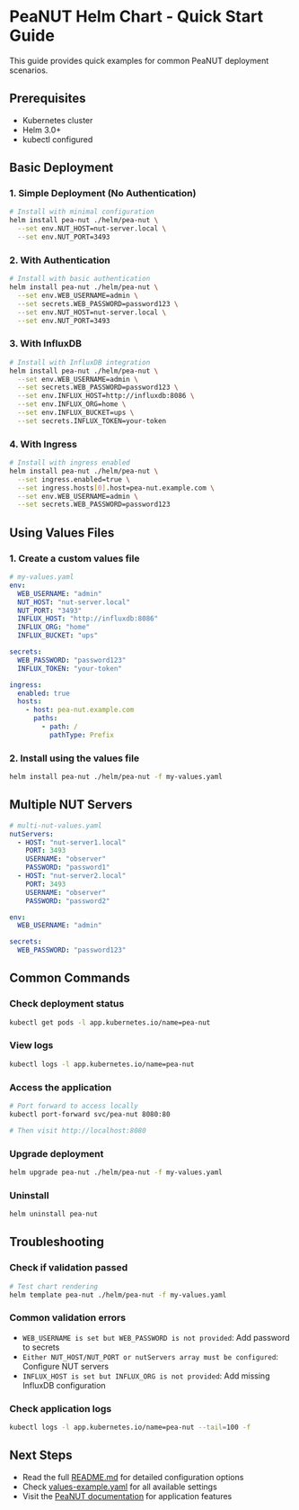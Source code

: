 # PeaNUT Helm Chart - Quick Start Guide

This guide provides quick examples for common PeaNUT deployment scenarios.

## Prerequisites

- Kubernetes cluster
- Helm 3.0+
- kubectl configured

## Basic Deployment

### 1. Simple Deployment (No Authentication)

```bash
# Install with minimal configuration
helm install pea-nut ./helm/pea-nut \
  --set env.NUT_HOST=nut-server.local \
  --set env.NUT_PORT=3493
```

### 2. With Authentication

```bash
# Install with basic authentication
helm install pea-nut ./helm/pea-nut \
  --set env.WEB_USERNAME=admin \
  --set secrets.WEB_PASSWORD=password123 \
  --set env.NUT_HOST=nut-server.local \
  --set env.NUT_PORT=3493
```

### 3. With InfluxDB

```bash
# Install with InfluxDB integration
helm install pea-nut ./helm/pea-nut \
  --set env.WEB_USERNAME=admin \
  --set secrets.WEB_PASSWORD=password123 \
  --set env.INFLUX_HOST=http://influxdb:8086 \
  --set env.INFLUX_ORG=home \
  --set env.INFLUX_BUCKET=ups \
  --set secrets.INFLUX_TOKEN=your-token
```

### 4. With Ingress

```bash
# Install with ingress enabled
helm install pea-nut ./helm/pea-nut \
  --set ingress.enabled=true \
  --set ingress.hosts[0].host=pea-nut.example.com \
  --set env.WEB_USERNAME=admin \
  --set secrets.WEB_PASSWORD=password123
```

## Using Values Files

### 1. Create a custom values file

```yaml
# my-values.yaml
env:
  WEB_USERNAME: "admin"
  NUT_HOST: "nut-server.local"
  NUT_PORT: "3493"
  INFLUX_HOST: "http://influxdb:8086"
  INFLUX_ORG: "home"
  INFLUX_BUCKET: "ups"

secrets:
  WEB_PASSWORD: "password123"
  INFLUX_TOKEN: "your-token"

ingress:
  enabled: true
  hosts:
    - host: pea-nut.example.com
      paths:
        - path: /
          pathType: Prefix
```

### 2. Install using the values file

```bash
helm install pea-nut ./helm/pea-nut -f my-values.yaml
```

## Multiple NUT Servers

```yaml
# multi-nut-values.yaml
nutServers:
  - HOST: "nut-server1.local"
    PORT: 3493
    USERNAME: "observer"
    PASSWORD: "password1"
  - HOST: "nut-server2.local"
    PORT: 3493
    USERNAME: "observer"
    PASSWORD: "password2"

env:
  WEB_USERNAME: "admin"

secrets:
  WEB_PASSWORD: "password123"
```

## Common Commands

### Check deployment status
```bash
kubectl get pods -l app.kubernetes.io/name=pea-nut
```

### View logs
```bash
kubectl logs -l app.kubernetes.io/name=pea-nut
```

### Access the application
```bash
# Port forward to access locally
kubectl port-forward svc/pea-nut 8080:80

# Then visit http://localhost:8080
```

### Upgrade deployment
```bash
helm upgrade pea-nut ./helm/pea-nut -f my-values.yaml
```

### Uninstall
```bash
helm uninstall pea-nut
```

## Troubleshooting

### Check if validation passed
```bash
# Test chart rendering
helm template pea-nut ./helm/pea-nut -f my-values.yaml
```

### Common validation errors
- `WEB_USERNAME is set but WEB_PASSWORD is not provided`: Add password to secrets
- `Either NUT_HOST/NUT_PORT or nutServers array must be configured`: Configure NUT servers
- `INFLUX_HOST is set but INFLUX_ORG is not provided`: Add missing InfluxDB configuration

### Check application logs
```bash
kubectl logs -l app.kubernetes.io/name=pea-nut --tail=100 -f
```

## Next Steps

- Read the full [README.md](README.md) for detailed configuration options
- Check [values-example.yaml](values-example.yaml) for all available settings
- Visit the [PeaNUT documentation](https://github.com/Brandawg93/PeaNUT) for application features 
